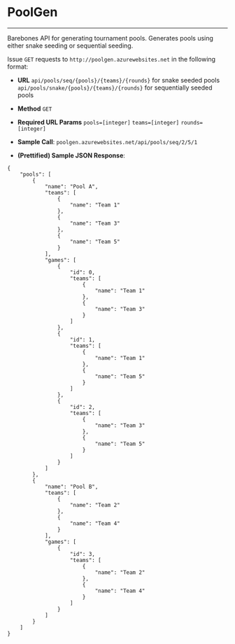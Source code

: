 # PoolGen
---
Barebones API for generating tournament pools. Generates pools using either snake seeding or sequential seeding.

Issue `GET` requests to `http://poolgen.azurewebsites.net` in the following format:

* **URL**
    `api/pools/seq/{pools}/{teams}/{rounds}` for snake seeded pools
    `api/pools/snake/{pools}/{teams}/{rounds}` for sequentially seeded pools

* **Method**
`GET`

* **Required URL Params**
  `pools=[integer]`
  `teams=[integer]`
  `rounds=[integer]`

* **Sample Call**:
  `poolgen.azurewebsites.net/api/pools/seq/2/5/1`

* **(Prettified) Sample JSON Response**:
~~~~
{
    "pools": [
        {
            "name": "Pool A",
            "teams": [
                {
                    "name": "Team 1"
                },
                {
                    "name": "Team 3"
                },
                {
                    "name": "Team 5"
                }
            ],
            "games": [
                {
                    "id": 0,
                    "teams": [
                        {
                            "name": "Team 1"
                        },
                        {
                            "name": "Team 3"
                        }
                    ]
                },
                {
                    "id": 1,
                    "teams": [
                        {
                            "name": "Team 1"
                        },
                        {
                            "name": "Team 5"
                        }
                    ]
                },
                {
                    "id": 2,
                    "teams": [
                        {
                            "name": "Team 3"
                        },
                        {
                            "name": "Team 5"
                        }
                    ]
                }
            ]
        },
        {
            "name": "Pool B",
            "teams": [
                {
                    "name": "Team 2"
                },
                {
                    "name": "Team 4"
                }
            ],
            "games": [
                {
                    "id": 3,
                    "teams": [
                        {
                            "name": "Team 2"
                        },
                        {
                            "name": "Team 4"
                        }
                    ]
                }
            ]
        }
    ]
}
~~~~
